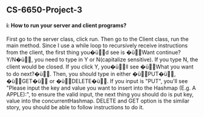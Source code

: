 ## CS-6650-Project-3


#### i: How to run your server and client programs?
First go to the server class, click run. Then go to the Client class, run the main method. Since I use a while loop to recursively receive instructions from the client, the first thing you�üd see is �üWant continue? Y/N�ü, you need to type in Y or N(capitalize sensitive). If you type N, the client would be closed. If you click Y, you�üll see �üWhat you want to do next?�ü. Then, you should type in either �üPUT�ü, �üGET�ü or �üDELETE�ü. If you input is "PUT", you'll see "Please input the key and value you want to insert into the Hashmap (E.g. A APPLE):", to ensure the valid input, the next thing you should do is put key, value into the concurrentHashmap. DELETE and GET option is the similar story, you should be able to follow instructions to do it. 
